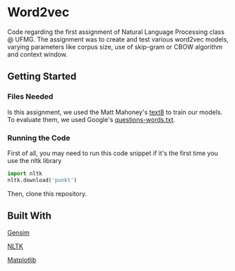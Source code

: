 # Word2vec
Code regarding the first assignment of Natural Language Processing class @ UFMG. The assignment was to create and test various word2vec models, varying parameters like corpus size, use of skip-gram or CBOW algorithm and context window.

## Getting Started
### Files Needed
Is this assignment, we used the Matt Mahoney's [text8]( http://mattmahoney.net/dc/text8.zip) to train our models. To evaluate them, we used Google's [questions-words.txt](https://code.google.com/archive/p/word2vec/source/default/source).


### Running the Code
First of all, you may need to run this code snippet if it's the first time you use the nltk library
```python
import nltk
nltk.download('punkt')
```

Then, clone this repository.


## Built With
[Gensim](https://radimrehurek.com/gensim/)

[NLTK](https://www.nltk.org/)

[Matplotlib](https://matplotlib.org/)
